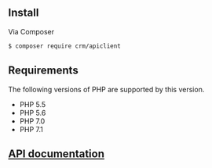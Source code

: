 ## Install

Via Composer

``` bash
$ composer require crm/apiclient
```
## Requirements

The following versions of PHP are supported by this version.

* PHP 5.5
* PHP 5.6
* PHP 7.0
* PHP 7.1

## [API documentation](https://fboard.app/crm/doc/)